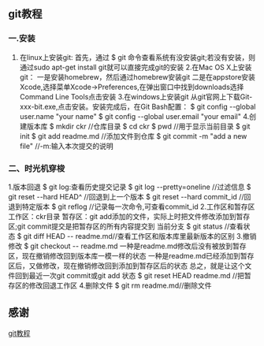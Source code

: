 ## git教程
### 一.安装
1. 在linux上安装git:
首先，通过 $ git 命令查看系统有没安装git;若没有安装，则通过sudo apt-get install git就可以直接完成git的安装
2.在Mac OS X上安装git：
一是安装homebrew，然后通过homebrew安装git
二是在appstore安装Xcode,选择菜单Xcode->Preferences,在弹出窗口中找到downloads选择Command Line Tools点击安装
3.在windows上安装git
从git官网上下载Git-xxx-bit.exe,点击安装。安装完成后，在Git Bash配置：
$ git config --global user.name "your name"
$ git config --global user.email "your email"
4.创建版本库
$ mkdir ckr  //仓库目录
$ cd ckr
$ pwd   //用于显示当前目录
$ git init 
$ git add readme.md //添加文件到仓库
$ git commit -m "add a new file" //-m:输入本次提交的说明

### 二、时光机穿梭
1.版本回退
$ git log:查看历史提交记录
$ git log --pretty=oneline //过滤信息
$ git reset --hard HEAD^  //回退到上一个版本
$ git reset --hard commit_id   //回退到特定版本
$ git reflog //记录每一次命令,可查看commit_id
2.工作区和暂存区
工作区：ckr目录
暂存区：git add添加的文件，实际上时把文件修改添加到暂存区;git commit提交是把暂存区的所有内容提交到
当前分支
$ git status  //查看状态
$ git diff HEAD -- readme.md//查看工作区和版本库里最新版本的区别
3.撤销修改
$ git checkout -- readme.md
一种是readme.md修改后没有被放到暂存区，现在撤销修改回到版本库一模一样的状态
一种是readme.md已经添加到暂存区后，又做修改，现在撤销修改回到添加到暂存区后的状态
总之，就是让这个文件回到最近一次git commit或git add 状态
$ git reset HEAD readme.md //把暂存区的修改回退工作区
4.删除文件
$ git rm readme.md//删除文件



## 感谢
[git教程](https://www.liaoxuefeng.com/wiki/0013739516305929606dd18361248578c67b8067c8c017b000)
